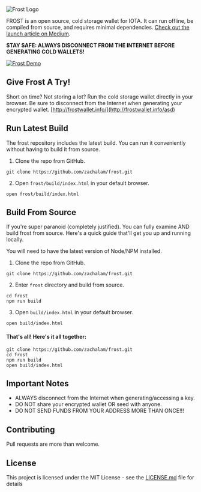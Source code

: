 ![Frost Logo](https://raw.githubusercontent.com/zachalam/frost/master/src/images/frost.png)

FROST is an open source, cold storage wallet for IOTA. It can run offline, be compiled from source, and requires minimal dependencies. [Check out the launch article on Medium](https://medium.com/@alamzach/introducing-frost-a-secure-offline-cold-storage-wallet-for-iota-552abca7acce).

**STAY SAFE: ALWAYS DISCONNECT FROM THE INTERNET BEFORE GENERATING COLD WALLETS!**

<a href="https://zachalam.github.io/frost/"><img src="https://media.giphy.com/media/l0NgSuCl5bdQr7KPS/giphy.gif" title="Frost Demo"/></a>

## Give Frost A Try!
Short on time? Not storing a lot? Run the cold storage wallet directly in your browser. Be sure to disconnect from the Internet when generating your encrypted wallet.
[http://frostwallet.info/](http://frostwallet.info/asd)

## Run Latest Build
The frost repository includes the latest build. You can run it conveniently without having to build it from source.

1. Clone the repo from GitHub.
```
git clone https://github.com/zachalam/frost.git
```

2. Open `frost/build/index.html` in your default browser.
```
open frost/build/index.html
```

## Build From Source
If you're super paranoid (completely justified). You can fully examine AND build frost from source. Here's a quick guide that'll get you up and running locally.

You will need to have the latest version of Node/NPM installed.

1. Clone the repo from GitHub.
```
git clone https://github.com/zachalam/frost.git
```

2. Enter `frost` directory and build from source.
```
cd frost
npm run build
```

3. Open `build/index.html` in your default browser.
```
open build/index.html
```

#### That's all! Here's it all together:
```
git clone https://github.com/zachalam/frost.git
cd frost
npm run build
open build/index.html
```

## Important Notes
* ALWAYS disconnect from the Internet when generating/accessing a key.
* DO NOT share your encrypted wallet OR seed with anyone.
* DO NOT SEND FUNDS FROM YOUR ADDRESS MORE THAN ONCE!!!

## Contributing
Pull requests are more than welcome.

## License
This project is licensed under the MIT License - see the [LICENSE.md](LICENSE.md) file for details
